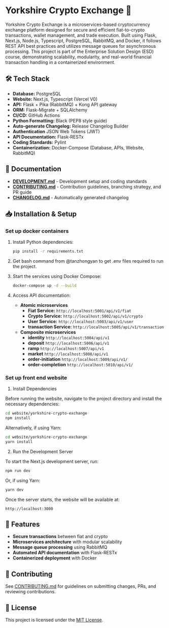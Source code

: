 # Yorkshire Crypto Exchange 🚀

Yorkshire Crypto Exchange is a microservices-based cryptocurrency exchange platform designed for secure and efficient fiat-to-crypto transactions, wallet management, and trade execution. Built using Flask, Next.js, Node.js, Typescript, PostgreSQL, RabbitMQ, and Docker, it follows REST API best practices and utilizes message queues for asynchronous processing. This project is part of the Enterprise Solution Design (ESD) course, demonstrating scalability, modularity, and real-world financial transaction handling in a containerized environment.

## 🛠 Tech Stack

- **Database:** PostgreSQL
- **Website:** Next.js, Typescript (Vercel V0)
- **API:** Flask + Pika (RabbitMQ) + Kong API gateway
- **ORM:** Flask-Migrate + SQLAlchemy
- **CI/CD:** GitHub Actions
- **Python Formatting:** Black (PEP8 style guide)
- **Auto-generate Changelog:** Release Changelog Builder
- **Authentication** JSON Web Tokens (JWT)
- **API Documentation:** Flask-RESTx
- **Coding Standards:** Pylint
- **Containerization:** Docker-Compose (Database, APIs, Website, RabbitMQ)

## 📜 Documentation

- **[DEVELOPMENT.md](DEVELOPMENT.md)** - Development setup and coding standards
- **[CONTRIBUTING.md](CONTRIBUTING.md)** - Contribution guidelines, branching strategy, and PR guide
- **[CHANGELOG.md](CHANGELOG.md)** - Automatically generated changelog

## 📥 Installation & Setup

### Set up docker containers
1. Install Python dependencies:
   ```sh
   pip install -r requirements.txt
   ```

2. Get bash command from @tanzhongyan to get .env files required to run the project.

3. Start the services using Docker Compose:
   ```sh
   docker-compose up -d --build
   ```

4. Access API documentation:
   - **Atomic microservices**
      - **Fiat Service:** `http://localhost:5001/api/v1/fiat`
      - **Crypto Service:** `http://localhost:5002/api/v1/crypto`
      - **User Service:** `http://localhost:5003/api/v1/user`
      - **transaction Service:** `http://localhost:5005/api/v1/transaction`
   - **Composite microservices**
      - **identity** `http://localhost:5004/api/v1`
      - **deposit** `http://localhost:5006/api/v1`
      - **ramp** `http://localhost:5007/api/v1`
      - **market** `http://localhost:5008/api/v1`
      - **order-initiation** `http://localhost:5009/api/v1/`
      - **order-completion** `http://localhost:5010/api/v1/`

### Set up front end website
1. Install Dependencies

Before running the website, navigate to the project directory and install the necessary dependencies:

```sh
cd website/yorkshire-crypto-exchange
npm install
```

Alternatively, if using Yarn:

```sh
cd website/yorkshire-crypto-exchange
yarn install
```

2. Run the Development Server

To start the Next.js development server, run:

```sh
npm run dev
```

Or, if using Yarn:

```sh
yarn dev
```

Once the server starts, the website will be available at:

```
http://localhost:3000
```

## 📌 Features
- **Secure transactions** between fiat and crypto
- **Microservices architecture** with modular scalability
- **Message queue processing** using RabbitMQ
- **Automated API documentation** with Flask-RESTx
- **Containerized deployment** with Docker

## 🤝 Contributing
See [CONTRIBUTING.md](CONTRIBUTING.md) for guidelines on submitting changes, PRs, and reviewing contributions.

## 📝 License
This project is licensed under the [MIT License](LICENSE).